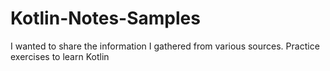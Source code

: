 # Kotlin-Notes-Samples

I wanted to share the information I gathered from various sources.
Practice exercises to learn Kotlin



